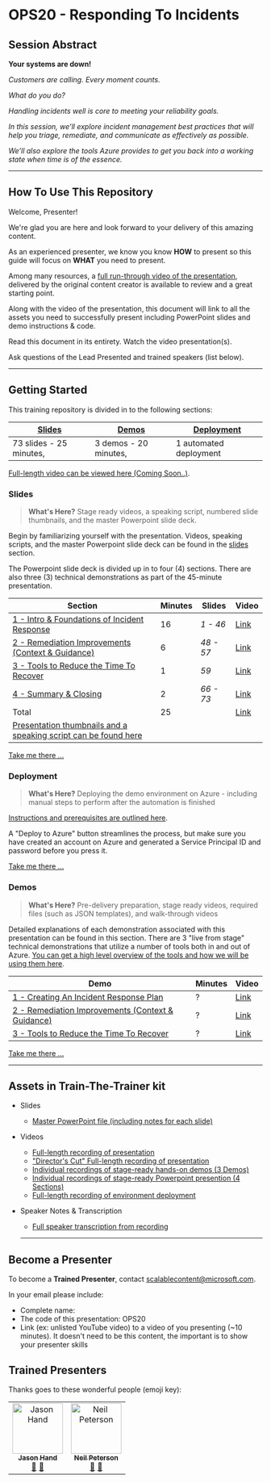 # OPS20 - Responding To Incidents

## Session Abstract

**Your systems are down!**

*Customers are calling. Every moment counts.*

*What do you do?*

*Handling incidents well is core to meeting your reliability goals.*

*In this session, we’ll explore incident management best practices that will help you triage, remediate, and communicate as effectively as possible.*

*We’ll also explore the tools Azure provides to get you back into a working state when time is of the essence.*

---

## How To Use This Repository

Welcome, Presenter!

We're glad you are here and look forward to your delivery of this amazing content.

As an experienced presenter, we know you know **HOW** to present so this guide will focus on **WHAT** you need to present.

Among many resources, a [full run-through video of the presentation](https://coming.soon), delivered by the original content creator is available to review and a great starting point.

Along with the video of the presentation, this document will link to all the assets you need to successfully present including PowerPoint slides and demo instructions & code.

Read this document in its entirety.
Watch the video presentation(s).

Ask questions of the Lead Presented and trained speakers (list below).

---

## Getting Started

This training repository is divided in to the following sections:

| [Slides](slides/README.md) | [Demos](/ops20/demos/README.md) | [Deployment](/ops20/deployment/README.md) | 
|--------|-------|------------|
| 73 slides - 25 minutes, | 3 demos - 20 minutes, | 1 automated deployment

 [Full-length video can be viewed here (Coming Soon..)](https://coming.soon).


### **Slides**

>**What's Here?** Stage ready videos, a speaking script, numbered slide thumbnails, and the master Powerpoint slide deck.

Begin by familiarizing yourself with the presentation. Videos, speaking scripts, and the master Powerpoint slide deck can be found in the [slides](slides/README.md) section.
 
The Powerpoint slide deck is divided up in to four (4) sections. There are also three (3) technical demonstrations as part of the 45-minute presentation.

| Section  | Minutes | Slides | Video | 
|----------|----------|-------|-----|
|[1 - Intro & Foundations of Incident Response ](slides/section/01/README.md)|16 | *1 - 46* | [Link](https://globaleventcdn.blob.core.windows.net/assets/ops/ops20/video/02_Presentation_Section_One.mp4)
|[2 - Remediation Improvements (Context & Guidance)](slides/section/02/README.md)|6 | *48 - 57* |[Link](https://globaleventcdn.blob.core.windows.net/assets/ops/ops20/video/02_Presentation_Section_Two.mp4)
|[3 - Tools to Reduce the Time To Recover ](slides/section/03/README.md)|1 | *59* |[Link](https://globaleventcdn.blob.core.windows.net/assets/ops/ops20/video/02_Presentation_Section_Three.mp4)
|[4 - Summary & Closing](slides/section/04/README.md)|2 | *66 - 73* |[Link](https://globaleventcdn.blob.core.windows.net/assets/ops/ops20/video/02_Presentation_Section_Four.mp4)
|Total       |25 | |[Link](https://coming.soon)
|[Presentation thumbnails and a speaking script can be found here](slides/script/OPS20_Speaking_Script.md)|  |  |

[Take me there ...](slides/README.md)

### **Deployment**

>**What's Here?** Deploying the demo environment on Azure - including manual steps to perform after the automation is finished

[Instructions and prerequisites are outlined here](deployment/README.md). 

A "Deploy to Azure" button streamlines the process, but make sure you have created an account on Azure and generated a Service Principal ID and password before you press it.

[Take me there ...](deployment/README.md)
 
### **Demos**

>**What's Here?** Pre-delivery preparation, stage ready videos, required files (such as JSON templates), and walk-through videos

Detailed explanations of each demonstration associated with this presentation can be found in this section. There are 3 "live from stage" technical demonstrations that utilize a number of tools both in and out of Azure. [You can get a high level overview of the tools and how we will be using them here](tools/README.md).

| Demo  | Minutes | Video |
|----------|----------|-------|
|[1 - Creating An Incident Response Plan](demos/01/README.md)|?  |[Link](https://coming.soon)
|[2 - Remediation Improvements (Context & Guidance)](demos/02/README.md)|?   |[Link](https://coming.soon)
|[3 - Tools to Reduce the Time To Recover ](demos/03/README.md)|?    |[Link](https://coming.soon)


[Take me there ...](demos/README.md)

---

## Assets in Train-The-Trainer kit

- Slides
  - [Master PowerPoint file (including notes for each slide)](https://globaleventcdn.blob.core.windows.net/assets/ops%2Fops20%2Fslides%2FOPS20_Responding%20to%20Incidents_Oct3.pptx?sv=2018-03-28&ss=bqtf&srt=sco&sp=rwdlacup&se=2019-10-04T05:52:51Z&sig=UWiHX7Tv2X391SQmxWTLgB%2BRntOo31YkiYKR2zHzCeo%3D)
- Videos
  - [Full-length recording of presentation](https://coming.soon)
  - ["Director's Cut" Full-length recording of presentation](https://coming.soon)
  - [Individual recordings of stage-ready hands-on demos (3 Demos)](demos/README.md)
  - [Individual recordings of stage-ready Powerpoint presention (4 Sections)](slides/README.md)
  - [Full-length recording of environment deployment](https://coming.soon)
- Speaker Notes & Transcription
  - [Full speaker transcription from recording](slides/script/OPS20_Speaking_Script.md)
  
  ---

## Become a Presenter

To become a **Trained Presenter**, contact scalablecontent@microsoft.com. 

In your email please include:

- Complete name:
- The code of this presentation: OPS20
- Link (ex: unlisted YouTube video) to a video of you presenting (~10 minutes).
It doesn't need to be this content, the important is to show your presenter skills

## Trained Presenters

Thanks goes to these wonderful people (emoji key):

<!-- ALL-CONTRIBUTORS-LIST:START - Do not remove or modify this section --> <!-- prettier-ignore --> <table> <tr> <td align="center"><a href="http://cloud5mins.com/"> <img src="https://avatars0.githubusercontent.com/u/1173344?s=460&v=4" width="100px;" alt="Jason Hand"/><br /> <sub><b>Jason Hand</b></sub></a><br /> <a href="https://github.com/neilpeterson/ignite-tour-fy20/commits?author=jahand" title="talk">📢</a> <a href="https://github.com/neilpeterson/ignite-tour-fy20/commits?author=jahand" title="Documentation">📖</a> </td> <td align="center"><a href="https://blogs.technet.microsoft.com/neilp/"> <img src="https://avatars3.githubusercontent.com/u/7844635?s=460&v=4" width="100px;" alt="Neil Peterson"/><br /> <sub><b>Neil Peterson</b></sub></a><br /> <a href="https://github.com/neilpeterson/ignite-tour-fy20/commits?author=neilpeterson" title="talk">🎨</a> <a href="https://github.com/neilpeterson/ignite-tour-fy20/commits?author=neilpeterson" title="design">📖</a> </td> </tr></table> <!-- ALL-CONTRIBUTORS-LIST:END -->